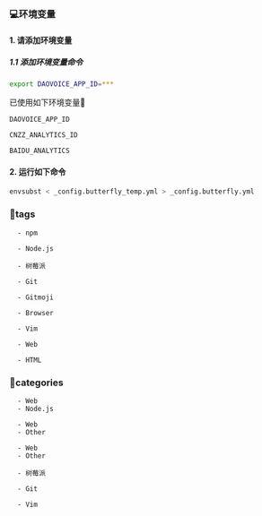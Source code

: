 ### :computer:环境变量
#### 1. 请添加环境变量
##### 1.1 添加环境变量命令

```bash
export DAOVOICE_APP_ID=***
```
已使用如下环境变量:flags:

```
DAOVOICE_APP_ID
```

```
CNZZ_ANALYTICS_ID
```

```
BAIDU_ANALYTICS
```

#### 2. 运行如下命令

```bash
envsubst < _config.butterfly_temp.yml > _config.butterfly.yml
```

### :pushpin:tags
```
  - npm
```

```
  - Node.js
```

```
  - 树莓派
```

```
  - Git
```

```
  - Gitmoji
```

```
  - Browser
```

```
  - Vim
```

```
  - Web
```

```
  - HTML
```

### :book:categories

```
  - Web
  - Node.js
```

```
  - Web
  - Other
```

```
  - Web
  - Other
```

```
  - 树莓派
```

```
  - Git
```

```
  - Vim
```